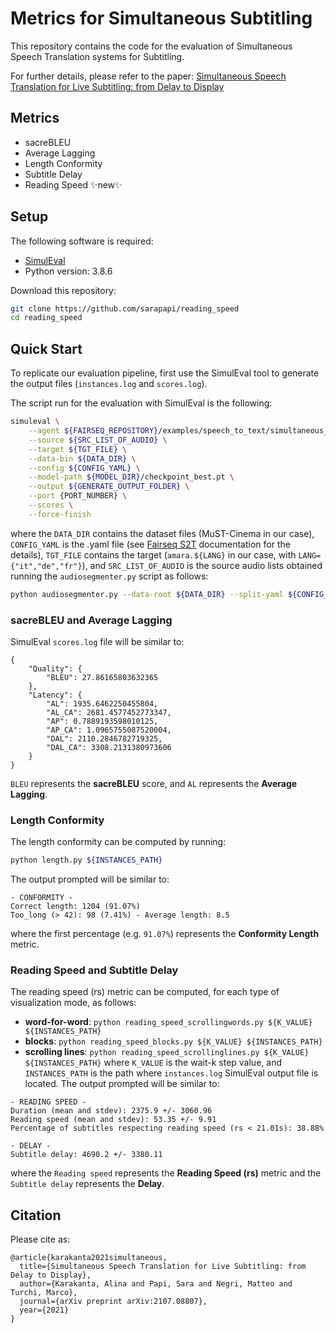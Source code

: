 # Metrics for Simultaneous Subtitling
This repository contains the code for the evaluation of Simultaneous Speech Translation systems for Subtitling.

For further details, please refer to the paper: [Simultaneous Speech Translation for Live
Subtitling: from Delay to Display](https://arxiv.org/pdf/2107.08807.pdf)

## Metrics

- sacreBLEU
- Average Lagging
- Length Conformity
- Subtitle Delay
- Reading Speed ✨new✨

## Setup
The following software is required:
- [SimulEval](https://github.com/facebookresearch/SimulEval)
- Python version: 3.8.6

Download this repository:
```sh
git clone https://github.com/sarapapi/reading_speed
cd reading_speed
```

## Quick Start
To replicate our evaluation pipeline, first use the SimulEval tool to generate the output files (`instances.log` and `scores.log`).

The script run for the evaluation with SimulEval is the following:
```sh
simuleval \
    --agent ${FAIRSEQ_REPOSITORY}/examples/speech_to_text/simultaneous_translation/agents/fairseq_simul_st_agent.py \
    --source ${SRC_LIST_OF_AUDIO} \
    --target ${TGT_FILE} \
    --data-bin ${DATA_DIR} \
    --config ${CONFIG_YAML} \
    --model-path ${MODEL_DIR}/checkpoint_best.pt \
    --output ${GENERATE_OUTPUT_FOLDER} \
    --port {PORT_NUMBER} \
    --scores \
    --force-finish
```
where the `DATA_DIR` contains the dataset files (MuST-Cinema in our case), `CONFIG_YAML` is the .yaml file (see [Fairseq S2T](https://github.com/pytorch/fairseq/tree/master/examples/speech_to_text) documentation for the details), `TGT_FILE` contains the target (`amara.${LANG}` in our case, with `LANG={"it","de","fr"}`), and `SRC_LIST_OF_AUDIO` is the source audio lists obtained running the `audiosegmenter.py` script as follows:
```sh
python audiosegmenter.py --data-root ${DATA_DIR} --split-yaml ${CONFIG_YAML}
```

### sacreBLEU and Average Lagging
SimulEval `scores.log` file will be similar to:
```
{
    "Quality": {
        "BLEU": 27.86165803632365
    },
    "Latency": {
        "AL": 1935.6462250455804,
        "AL_CA": 2681.4577452773347,
        "AP": 0.7889193598010125,
        "AP_CA": 1.0965755087520004,
        "DAL": 2110.2846782719325,
        "DAL_CA": 3308.2131380973606
    }
}
```
`BLEU` represents the **sacreBLEU** score, and `AL` represents the **Average Lagging**. 

### Length Conformity
The length conformity can be computed by running:
```sh
python length.py ${INSTANCES_PATH}
```
The output prompted will be similar to:
```
- CONFORMITY -
Correct length: 1204 (91.07%)
Too_long (> 42): 98 (7.41%) - Average length: 8.5
```
where the first percentage (e.g. `91.07%`) represents the **Conformity Length** metric.

### Reading Speed and Subtitle Delay
The reading speed (rs) metric can be computed, for each type of visualization mode, as follows:
- **word-for-word**: ```python reading_speed_scrollingwords.py ${K_VALUE} ${INSTANCES_PATH}```
- **blocks**: ```python reading_speed_blocks.py ${K_VALUE} ${INSTANCES_PATH}```
- **scrolling lines**: ```python reading_speed_scrollinglines.py ${K_VALUE} ${INSTANCES_PATH}```
where `K_VALUE` is the wait-k step value, and `INSTANCES_PATH` is the path where `instances.log` SimulEval output file is located.
The output prompted will be similar to:
```
- READING SPEED -
Duration (mean and stdev): 2375.9 +/- 3060.96
Reading speed (mean and stdev): 53.35 +/- 9.91
Percentage of subtitles respecting reading speed (rs < 21.01s): 38.88%

- DELAY -
Subtitle delay: 4690.2 +/- 3380.11
```
where the `Reading speed` represents the **Reading Speed (rs)** metric and the `Subtitle delay` represents the **Delay**.


## Citation
Please cite as:
```
@article{karakanta2021simultaneous,
  title={Simultaneous Speech Translation for Live Subtitling: from Delay to Display},
  author={Karakanta, Alina and Papi, Sara and Negri, Matteo and Turchi, Marco},
  journal={arXiv preprint arXiv:2107.08807},
  year={2021}
}
```
